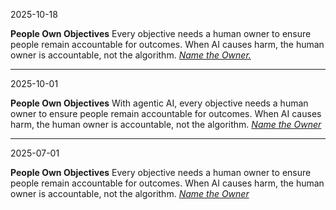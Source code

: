 2025-10-18

**People Own Objectives**
Every objective needs a human owner to ensure people remain accountable for outcomes. When AI causes harm, the human owner is accountable, not the algorithm. <u>*Name the Owner.*</u>

---

2025-10-01

**People Own Objectives**
With agentic AI, every objective needs a human owner to ensure people remain accountable for outcomes. When AI causes harm, the human owner is accountable, not the algorithm. <u>*Name the Owner*</u>

---

2025-07-01

**People Own Objectives**
Every objective needs a human owner to ensure people remain accountable for outcomes. When AI causes harm, the human owner is accountable, not the algorithm. <u>*Name the Owner*</u>

